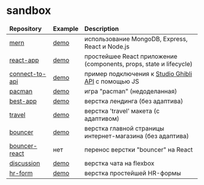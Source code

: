 # sandbox

<table>
  <thead>
    <tr>
      <td><b>Repository</b></td>
      <td><b>Example</b></td>
      <td><b>Description</b></td>
    </tr>
  </thead>
  <tbody>
    <tr>
      <td><a href="https://github.com/yurifyodorov/mern" target="_blank">mern</a></td>
      <td><a href="https://mern-start-template.herokuapp.com/" target="_blank">demo</a></td>
      <td>использование MongoDB, Express, React и Node.js</td>
    </tr>
    <tr>
      <td><a href="https://github.com/yurifyodorov/react-app/tree/master" target="_blank">react-app</a></td>
      <td><a href="https://yurifyodorov.github.io/react-app/" target="_blank">demo</a></td>
      <td>простейшее React приложение (components, props, state и lifecycle)</td>
    </tr>
    <tr>
      <td><a href="https://github.com/yurifyodorov/sandbox/tree/master/connect-to-api" target="_blank">connect-to-api</a></td>
      <td><a href="https://yurifyodorov.github.io/sandbox/connect-to-api/" target="_blank">demo</a></td>
      <td>пример подключения к <a href="https://ghibliapi.herokuapp.com/#tag/Films" target="_blank">Studio Ghibli API</a> с помощью JS</td>
    </tr>
     <tr>
      <td><a href="https://github.com/yurifyodorov/sandbox/tree/master/pacman" target="_blank">pacman</a></td>
      <td><a href="https://yurifyodorov.github.io/sandbox/pacman/" target="_blank">demo</a></td>
      <td>игра "pacman" (недоделанная)</td>
    </tr>
    <tr>
      <td><a href="https://github.com/yurifyodorov/sandbox/tree/master/best-app" target="_blank">best-app</a></td>
      <td><a href="https://yurifyodorov.github.io/sandbox/best-app/" target="_blank">demo</a></td>
      <td>верстка лендинга (без адаптива)</td>
    </tr>
    <tr>
      <td><a href="https://github.com/yurifyodorov/sandbox/tree/master/travel" target="_blank">travel</a></td>
      <td><a href="https://yurifyodorov.github.io/sandbox/travel/" target="_blank">demo</a></td>
      <td>верстка 'travel' макета (с адаптивом)</td>
    </tr>
    <tr>
      <td><a href="https://github.com/yurifyodorov/sandbox/tree/master/bouncer" target="_blank">bouncer</a></td>
      <td><a href="https://yurifyodorov.github.io/sandbox/bouncer/" target="_blank">demo</a></td>
      <td>верстка главной страницы интернет-магазина (без адаптива)</td>
    </tr>
    <tr>
      <td><a href="https://github.com/yurifyodorov/bouncer-react/tree/master" target="_blank">bouncer-react</a></td>
      <td>нет</td>
      <td>перенос верстки "bouncer" на React</td>
    </tr>
    <tr>
      <td><a href="https://github.com/yurifyodorov/sandbox/tree/master/discussion" target="_blank">discussion</a></td>
      <td><a href="https://yurifyodorov.github.io/sandbox/discussion/" target="_blank">demo</a></td>
      <td>верстка чата на flexbox</td>
    </tr>
    <tr>
      <td><a href="https://github.com/yurifyodorov/sandbox/tree/master/hr-form" target="_blank">hr-form</a></td>
      <td><a href="https://yurifyodorov.github.io/sandbox/hr-form/" target="_blank">demo</a></td>
      <td>верстка простейшей HR-формы</td>
    </tr>
  </tbody>
</table>

